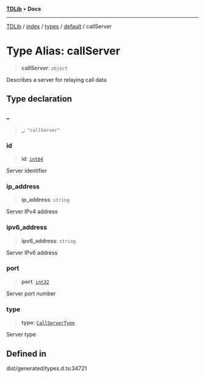[**TDLib**](../../../../../../README.md) • **Docs**

***

[TDLib](../../../../../../modules.md) / [index](../../../../../README.md) / [types](../../../README.md) / [default](../README.md) / callServer

# Type Alias: callServer

> **callServer**: `object`

Describes a server for relaying call data

## Type declaration

### \_

> **\_**: `"callServer"`

### id

> **id**: [`int64`](int64-1.md)

Server identifier

### ip\_address

> **ip\_address**: `string`

Server IPv4 address

### ipv6\_address

> **ipv6\_address**: `string`

Server IPv6 address

### port

> **port**: [`int32`](int32-1.md)

Server port number

### type

> **type**: [`CallServerType`](CallServerType.md)

Server type

## Defined in

dist/generated/types.d.ts:34721
